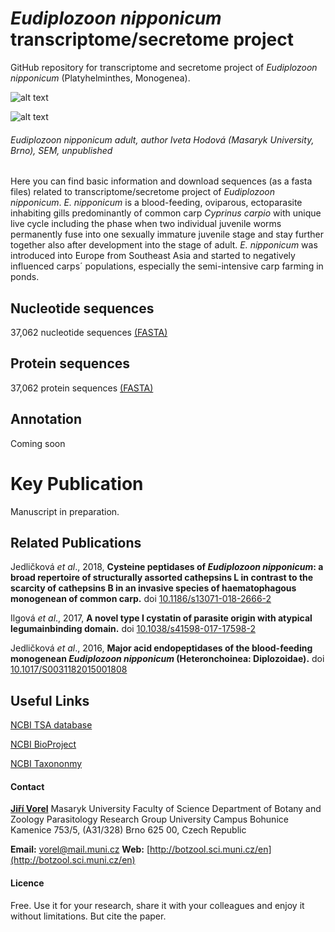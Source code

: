 # *Eudiplozoon nipponicum* transcriptome/secretome project

GitHub repository for transcriptome and secretome project of *Eudiplozoon nipponicum* (Platyhelminthes, Monogenea).

![alt text](https://github.com/jirivorel/Eudiplozoon-nipponicum-transcriptomic-project/blob/master/doc/Logo.jpg)

![alt text](https://github.com/jirivorel/Eudiplozoon-nipponicum-transcriptomic-project/blob/master/doc/E_nip_sem.jpg)
###### *Eudiplozoon nipponicum* adult, author Iveta Hodová (Masaryk University, Brno), SEM, unpublished

Here you can find basic information and download sequences (as a fasta files) related to transcriptome/secretome project of *Eudiplozoon nipponicum*. *E. nipponicum* is a blood-feeding, oviparous, ectoparasite inhabiting gills predominantly of common carp *Cyprinus carpio* with unique live cycle including the phase when two individual juvenile worms permanently fuse into one sexually immature juvenile stage and stay further together also after development into the stage of adult. *E. nipponicum* was introduced into Europe from Southeast Asia and started to negatively influenced carps´ populations, especially the semi-intensive carp farming in ponds.

## Nucleotide sequences
37,062 nucleotide sequences [(FASTA)](https://github.com/jirivorel/Eudiplozoon-nipponicum-transcriptomic-project/blob/master/E_nip_transcriptome_nucl_final.zip)

## Protein sequences
37,062 protein sequences [(FASTA)](https://github.com/jirivorel/Eudiplozoon-nipponicum-transcriptomic-project/blob/master/E_nip_transcriptome_aa_final.zip)

## Annotation   
Coming soon

# Key Publication
Manuscript in preparation. 

## Related Publications
Jedličková *et al*., 2018, **Cysteine peptidases of *Eudiplozoon nipponicum*: a broad repertoire of structurally assorted cathepsins L in contrast to the scarcity of cathepsins B in an invasive species of haematophagous monogenean of common carp.** doi [10.1186/s13071-018-2666-2](https://parasitesandvectors.biomedcentral.com/articles/10.1186/s13071-018-2666-2)  

Ilgová *et al*., 2017, **A novel type I cystatin of parasite origin with atypical legumainbinding domain.** doi [10.1038/s41598-017-17598-2](https://www.nature.com/articles/s41598-017-17598-2)

Jedličková *et al*., 2016, **Major acid endopeptidases of the blood-feeding monogenean *Eudiplozoon nipponicum* (Heteronchoinea: Diplozoidae).** doi [10.1017/S0031182015001808](https://www.cambridge.org/core/journals/parasitology/article/major-acid-endopeptidases-of-the-bloodfeeding-monogenean-eudiplozoon-nipponicum-heteronchoinea-diplozoidae/06B1E6D811145A55292601F21CF59DCA)  

## Useful Links
[NCBI TSA database](https://www.ncbi.nlm.nih.gov/nuccore/GFYM00000000.1)

[NCBI BioProject](https://www.ncbi.nlm.nih.gov/bioproject/?term=txid116851[Organism:noexp])

[NCBI Taxononmy](https://www.ncbi.nlm.nih.gov/Taxonomy/Browser/wwwtax.cgi?id=116851)

#### Contact
**[Jiří Vorel](https://www.muni.cz/en/people/376321-jiri-vorel)**
Masaryk University 
Faculty of Science
Department of Botany and Zoology
Parasitology Research Group
University Campus Bohunice
Kamenice 753/5, (A31/328)
Brno 625 00, Czech Republic

**Email:** [vorel@mail.muni.cz](mailto:vorel@mail.muni.cz)
**Web:** [http://botzool.sci.muni.cz/en](http://botzool.sci.muni.cz/en)

#### Licence
Free. Use it for your research, share it with your colleagues and enjoy it without limitations. But cite the paper. 
